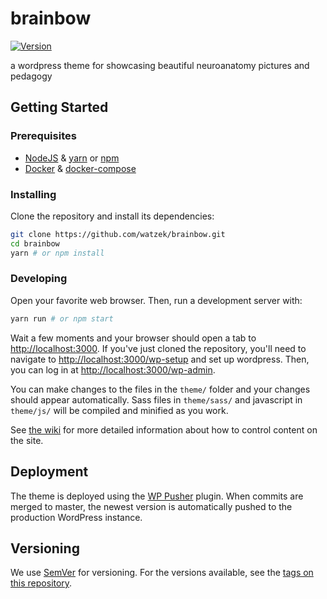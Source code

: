 # brainbow
[![Version](https://img.shields.io/github/tag/watzek/brainbow.svg)](https://github.com/watzek/brainbow/tags)

a wordpress theme for showcasing beautiful neuroanatomy pictures and pedagogy

## Getting Started
### Prerequisites

- [NodeJS](https://nodejs.org/en/) & [yarn](yarnpkg.com) or [npm](https://www.npmjs.com/)
- [Docker](https://www.docker.com/) & [docker-compose](https://docs.docker.com/compose/install/)

### Installing

Clone the repository and install its dependencies:
```sh
git clone https://github.com/watzek/brainbow.git
cd brainbow
yarn # or npm install
```

### Developing

Open your favorite web browser. Then, run a development server with:
```sh
yarn run # or npm start
```

Wait a few moments and your browser should open a tab to <http://localhost:3000>. If you've just cloned the repository, you'll need to navigate to <http://localhost:3000/wp-setup> and set up wordpress. Then, you can log in at <http://localhost:3000/wp-admin>.

You can make changes to the files in the `theme/` folder and your changes should appear automatically. Sass files in `theme/sass/` and javascript in `theme/js/` will be compiled and minified as you work.

See [the wiki](https://github.com/watzek/brainbow/wiki) for more detailed information about how to control content on the site.

## Deployment

The theme is deployed using the [WP Pusher](https://wppusher.com/) plugin. When commits are merged to master, the newest version is automatically pushed to the production WordPress instance.

## Versioning

We use [SemVer](http://semver.org/) for versioning. For the versions available, see the [tags on this repository](https://github.com/watzek/brainbow/tags).

